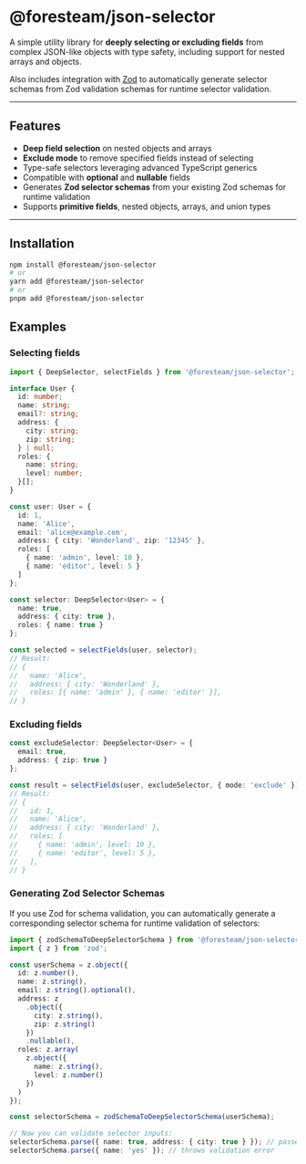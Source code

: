 # @foresteam/json-selector

A simple utility library for **deeply selecting or excluding fields** from complex JSON-like objects with type safety, including support for nested arrays and objects.

Also includes integration with [Zod](https://github.com/colinhacks/zod) to automatically generate selector schemas from Zod validation schemas for runtime selector validation.

---

## Features

- **Deep field selection** on nested objects and arrays
- **Exclude mode** to remove specified fields instead of selecting
- Type-safe selectors leveraging advanced TypeScript generics
- Compatible with **optional** and **nullable** fields
- Generates **Zod selector schemas** from your existing Zod schemas for runtime validation
- Supports **primitive fields**, nested objects, arrays, and union types

---

## Installation

```sh
npm install @foresteam/json-selector
# or
yarn add @foresteam/json-selector
# or
pnpm add @foresteam/json-selector
```

## Examples

### Selecting fields

```typescript
import { DeepSelector, selectFields } from '@foresteam/json-selector';

interface User {
  id: number;
  name: string;
  email?: string;
  address: {
    city: string;
    zip: string;
  } | null;
  roles: {
    name: string;
    level: number;
  }[];
}

const user: User = {
  id: 1,
  name: 'Alice',
  email: 'alice@example.com',
  address: { city: 'Wonderland', zip: '12345' },
  roles: [
    { name: 'admin', level: 10 },
    { name: 'editor', level: 5 }
  ]
};

const selector: DeepSelector<User> = {
  name: true,
  address: { city: true },
  roles: { name: true }
};

const selected = selectFields(user, selector);
// Result:
// {
//   name: 'Alice',
//   address: { city: 'Wonderland' },
//   roles: [{ name: 'admin' }, { name: 'editor' }],
// }
```

### Excluding fields

```typescript
const excludeSelector: DeepSelector<User> = {
  email: true,
  address: { zip: true }
};

const result = selectFields(user, excludeSelector, { mode: 'exclude' });
// Result:
// {
//   id: 1,
//   name: 'Alice',
//   address: { city: 'Wonderland' },
//   roles: [
//     { name: 'admin', level: 10 },
//     { name: 'editor', level: 5 },
//   ],
// }
```

### Generating Zod Selector Schemas

If you use Zod for schema validation, you can automatically generate a corresponding selector schema for runtime validation of selectors:

```typescript
import { zodSchemaToDeepSelectorSchema } from '@foresteam/json-selector';
import { z } from 'zod';

const userSchema = z.object({
  id: z.number(),
  name: z.string(),
  email: z.string().optional(),
  address: z
    .object({
      city: z.string(),
      zip: z.string()
    })
    .nullable(),
  roles: z.array(
    z.object({
      name: z.string(),
      level: z.number()
    })
  )
});

const selectorSchema = zodSchemaToDeepSelectorSchema(userSchema);

// Now you can validate selector inputs:
selectorSchema.parse({ name: true, address: { city: true } }); // passes
selectorSchema.parse({ name: 'yes' }); // throws validation error
```
